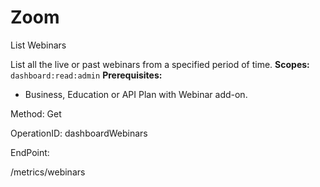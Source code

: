 #     Zoom


List Webinars

List all the live or past webinars from a specified period of time. 
**Scopes:** `dashboard:read:admin`
**Prerequisites:**
* Business, Education or API Plan with Webinar add-on.




Method: Get

OperationID: dashboardWebinars

EndPoint:

/metrics/webinars
